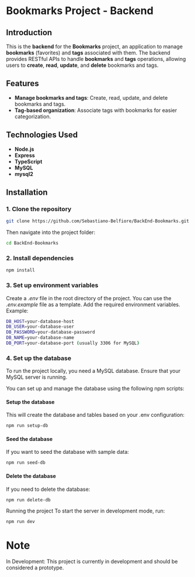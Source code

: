 # Bookmarks Project - Backend

## Introduction
This is the **backend** for the **Bookmarks** project, an application to manage **bookmarks** (favorites) and **tags** associated with them. The backend provides RESTful APIs to handle **bookmarks** and **tags** operations, allowing users to **create**, **read**, **update**, and **delete** bookmarks and tags.


## Features
- **Manage bookmarks and tags**: Create, read, update, and delete bookmarks and tags.
- **Tag-based organization**: Associate tags with bookmarks for easier categorization.

## Technologies Used
- **Node.js**
- **Express**
- **TypeScript**
- **MySQL**
- **mysql2**


## Installation

### 1. Clone the repository
```bash
git clone https://github.com/Sebastiano-Belfiore/BackEnd-Bookmarks.git

```
Then navigate into the project folder:
```bash
cd BackEnd-Bookmarks
```
### 2. Install dependencies
```bash
npm install
```
### 3. Set up environment variables
Create a *.env* file in the root directory of the project. You can use the *.env.example* file as a template. Add the required environment variables.
Example:
```bash
DB_HOST=your-database-host
DB_USER=your-database-user
DB_PASSWORD=your-database-password
DB_NAME=your-database-name
DB_PORT=your-database-port (usually 3306 for MySQL)
```
### 4. Set up the database
To run the project locally, you need a MySQL database. Ensure that your MySQL server is running.

You can set up and manage the database using the following npm scripts:

#### Setup the database
This will create the database and tables based on your .env configuration:
```bash
npm run setup-db
```
#### Seed the database
If you want to seed the database with sample data:
```bash
npm run seed-db
```
#### Delete the database
If you need to delete the database:

```bash
npm run delete-db
```

Running the project
To start the server in development mode, run:

```bash
npm run dev
```

# Note
In Development: This project is currently in development and should be considered a prototype.
